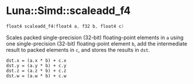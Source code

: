 # Luna::Simd::scaleadd_f4

```c++
float4 scaleadd_f4(float4 a, f32 b, float4 c)
```

Scales packed single-precision (32-bit) floating-point elements in `a` using one single-precision (32-bit) floating-point element `b`, add the intermediate result to packed elements in `c`, and stores the results in `dst`. 


```
dst.x = (a.x * b) + c.x
dst.y = (a.y * b) + c.y
dst.z = (a.z * b) + c.z
dst.w = (a.w * b) + c.w
```


